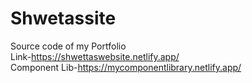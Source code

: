 # Shwetassite
Source code of my Portfolio
<br>
Link-https://shwettaswebsite.netlify.app/
<br>
Component Lib-https://mycomponentlibrary.netlify.app/
